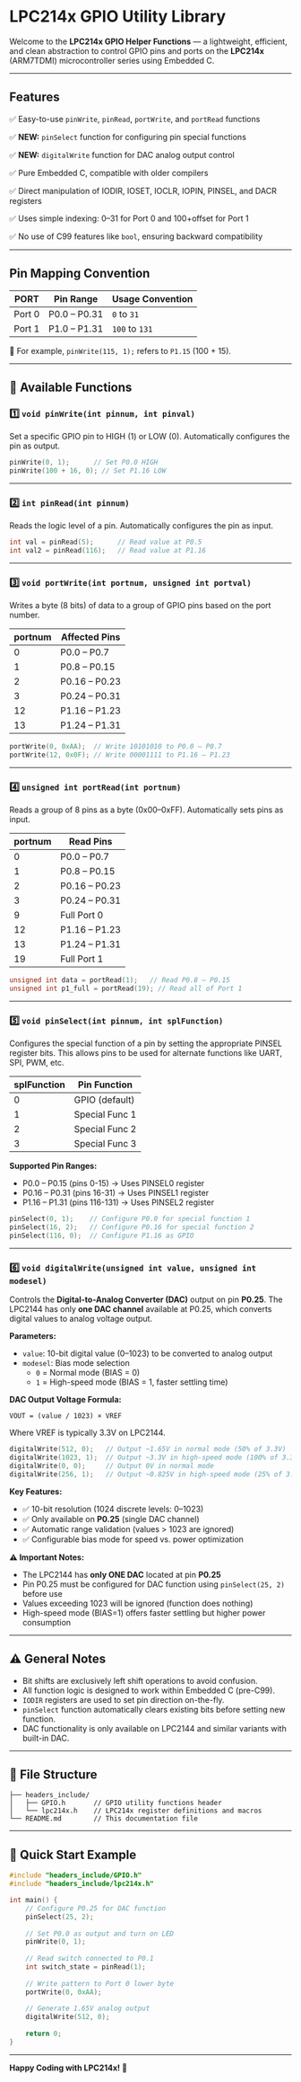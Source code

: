 # LPC214x GPIO Utility Library

Welcome to the **LPC214x GPIO Helper Functions** — a lightweight, efficient, and clean abstraction to control GPIO pins and ports on the **LPC214x** (ARM7TDMI) microcontroller series using Embedded C.

---

## Features

✅ Easy-to-use `pinWrite`, `pinRead`, `portWrite`, and `portRead` functions

✅ **NEW:** `pinSelect` function for configuring pin special functions

✅ **NEW:** `digitalWrite` function for DAC analog output control

✅ Pure Embedded C, compatible with older compilers

✅ Direct manipulation of IODIR, IOSET, IOCLR, IOPIN, PINSEL, and DACR registers

✅ Uses simple indexing: 0–31 for Port 0 and 100+offset for Port 1

✅ No use of C99 features like `bool`, ensuring backward compatibility

---

## Pin Mapping Convention

| PORT   | Pin Range    | Usage Convention |
| ------ | ------------ | ---------------- |
| Port 0 | P0.0 – P0.31 | `0` to `31`      |
| Port 1 | P1.0 – P1.31 | `100` to `131`   |

🔸 For example, `pinWrite(115, 1);` refers to `P1.15` (100 + 15).

---

## 🔧 Available Functions

### 1️⃣ `void pinWrite(int pinnum, int pinval)`

Set a specific GPIO pin to HIGH (1) or LOW (0). Automatically configures the pin as output.

```c
pinWrite(0, 1);      // Set P0.0 HIGH
pinWrite(100 + 16, 0); // Set P1.16 LOW
```

---

### 2️⃣ `int pinRead(int pinnum)`

Reads the logic level of a pin. Automatically configures the pin as input.

```c
int val = pinRead(5);      // Read value at P0.5
int val2 = pinRead(116);   // Read value at P1.16
```

---

### 3️⃣ `void portWrite(int portnum, unsigned int portval)`

Writes a byte (8 bits) of data to a group of GPIO pins based on the port number.

| portnum | Affected Pins |
| ------- | ------------- |
| 0       | P0.0 – P0.7   |
| 1       | P0.8 – P0.15  |
| 2       | P0.16 – P0.23 |
| 3       | P0.24 – P0.31 |
| 12      | P1.16 – P1.23 |
| 13      | P1.24 – P1.31 |

```c
portWrite(0, 0xAA);  // Write 10101010 to P0.0 – P0.7
portWrite(12, 0x0F); // Write 00001111 to P1.16 – P1.23
```

---

### 4️⃣ `unsigned int portRead(int portnum)`

Reads a group of 8 pins as a byte (0x00–0xFF). Automatically sets pins as input.

| portnum | Read Pins     |
| ------- | ------------- |
| 0       | P0.0 – P0.7   |
| 1       | P0.8 – P0.15  |
| 2       | P0.16 – P0.23 |
| 3       | P0.24 – P0.31 |
| 9       | Full Port 0   |
| 12      | P1.16 – P1.23 |
| 13      | P1.24 – P1.31 |
| 19      | Full Port 1   |

```c
unsigned int data = portRead(1);   // Read P0.8 – P0.15
unsigned int p1_full = portRead(19); // Read all of Port 1
```

---

### 5️⃣ `void pinSelect(int pinnum, int splFunction)`

Configures the special function of a pin by setting the appropriate PINSEL register bits. This allows pins to be used for alternate functions like UART, SPI, PWM, etc.

| splFunction | Pin Function    |
| ----------- | --------------- |
| 0           | GPIO (default)  |
| 1           | Special Func 1  |
| 2           | Special Func 2  |
| 3           | Special Func 3  |

**Supported Pin Ranges:**
- P0.0 – P0.15 (pins 0-15) → Uses PINSEL0 register
- P0.16 – P0.31 (pins 16-31) → Uses PINSEL1 register  
- P1.16 – P1.31 (pins 116-131) → Uses PINSEL2 register

```c
pinSelect(0, 1);    // Configure P0.0 for special function 1
pinSelect(16, 2);   // Configure P0.16 for special function 2
pinSelect(116, 0);  // Configure P1.16 as GPIO
```

---

### 6️⃣ `void digitalWrite(unsigned int value, unsigned int modesel)`

Controls the **Digital-to-Analog Converter (DAC)** output on pin **P0.25**. The LPC2144 has only **one DAC channel** available at P0.25, which converts digital values to analog voltage output.

**Parameters:**
- `value`: 10-bit digital value (0–1023) to be converted to analog output
- `modesel`: Bias mode selection
  - `0` = Normal mode (BIAS = 0)
  - `1` = High-speed mode (BIAS = 1, faster settling time)

**DAC Output Voltage Formula:**
```
VOUT = (value / 1023) × VREF
```
Where VREF is typically 3.3V on LPC2144.

```c
digitalWrite(512, 0);   // Output ~1.65V in normal mode (50% of 3.3V)
digitalWrite(1023, 1);  // Output ~3.3V in high-speed mode (100% of 3.3V)
digitalWrite(0, 0);     // Output 0V in normal mode
digitalWrite(256, 1);   // Output ~0.825V in high-speed mode (25% of 3.3V)
```

**Key Features:**
- ✅ 10-bit resolution (1024 discrete levels: 0–1023)
- ✅ Only available on **P0.25** (single DAC channel)
- ✅ Automatic range validation (values > 1023 are ignored)
- ✅ Configurable bias mode for speed vs. power optimization

**⚠️ Important Notes:**
- The LPC2144 has **only ONE DAC** located at pin **P0.25**
- Pin P0.25 must be configured for DAC function using `pinSelect(25, 2)` before use
- Values exceeding 1023 will be ignored (function does nothing)
- High-speed mode (BIAS=1) offers faster settling but higher power consumption

---

## ⚠️ General Notes

* Bit shifts are exclusively left shift operations to avoid confusion.
* All function logic is designed to work within Embedded C (pre-C99).
* `IODIR` registers are used to set pin direction on-the-fly.
* `pinSelect` function automatically clears existing bits before setting new function.
* DAC functionality is only available on LPC2144 and similar variants with built-in DAC.

---

## 📁 File Structure

```plaintext
├── headers_include/
│   ├── GPIO.h       // GPIO utility functions header
│   └── lpc214x.h    // LPC214x register definitions and macros
└── README.md        // This documentation file
```

---

## 🚀 Quick Start Example

```c
#include "headers_include/GPIO.h"
#include "headers_include/lpc214x.h"

int main() {
    // Configure P0.25 for DAC function
    pinSelect(25, 2);
    
    // Set P0.0 as output and turn on LED
    pinWrite(0, 1);
    
    // Read switch connected to P0.1
    int switch_state = pinRead(1);
    
    // Write pattern to Port 0 lower byte
    portWrite(0, 0xAA);
    
    // Generate 1.65V analog output
    digitalWrite(512, 0);
    
    return 0;
}
```

---

**Happy Coding with LPC214x! 🎯**